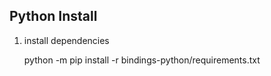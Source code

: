 ## Python Install
1. install dependencies  
    

    python -m pip install -r bindings-python/requirements.txt
    